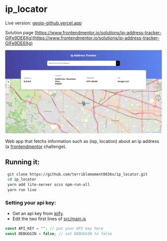 # ip_locator 

Live version: [geoip-github.vercel.app](https://geoip-github.vercel.app/)

Solution page [https://www.frontendmentor.io/solutions/ip-address-tracker-GlFe9DE6Xg](https://www.frontendmentor.io/solutions/ip-address-tracker-GlFe9DE6Xg)

![Preview](https://github.com/terriblemoment0836x/ip_locator/raw/main/preview/sc1.png)

Web app that fetchs information such as (isp, location) about an ip address (a [frontendmentor](www.frontendmentor.io) challenge).

## Running it:
```bash 
 git clone https://github.com/terriblemoment0836x/ip_locator.git
 cd ip_locator
 yarn add lite-server scss npm-run-all
 yarn run live
```

### Setting your api key:
- Get an api key from [ipify](https://ipify.org).
- Edit the two first lines of [src/main.js](https://github.com/terriblemoment0836x/ip_locator/blob/main/src/main.js)
 ```javascript
const API_KEY = ""; // put your API key here
const DEBUGGIN = false; // set DEBUGGIN to false
```

